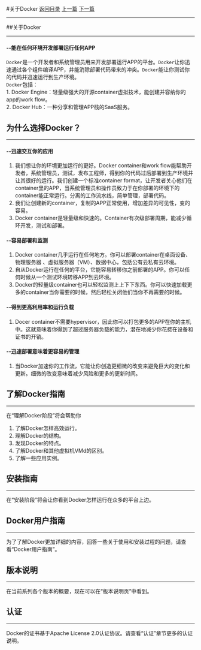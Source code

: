 #关于Docker 
[返回目录](../SUMMARY.md) [上一篇](REDEME.md) [下一篇](release-notes.md)
*****
##关于Docker
***
#### --能在任何环境开发部署运行任何APP
  `Docker`是一个开发者和系统管理员用来开发部署运行APP的平台。`Docker`让你迅速通过各个组件编译APP，并能消除部署代码带来的冲突。`Docker`能让你测试你的代码并迅速运行到生产环境。</br>
  `Docker`包括：</br>
    1. Docker Engine：轻量级强大的开源container虚拟技术，能创建并容纳你的app的work flow。</br>
    2. Docker Hub：一种分享和管理APP栈的SaaS服务。</br>
## 为什么选择Docker？
***
#### --迅速交互你的应用
  1. 我们想让你的环境更加运行的更好。Docker container和work flow能帮助开发者，系统管理员，测试，发布工程师，得到你的代码过后部署到生产环境并让其很好的运行。我们创建一个标准container format，让开发者关心他们在container里的APP，当系统管理员和操作员致力于在你部署的环境下的container能正常运行。分离的工作流水线，简单管理，部署代码。
  2. 我们让创建新的container，复制的APP正常使用，增加差异的可见性，变的容易。
  3. Docker container是轻量级和快速的。Container有次级部署周期，能减少循环开发，测试和部署。

#### --容易部署和监测
  1. Docker container几乎运行在任何地方。你可以部署container在桌面设备、物理服务器 、虚拟服务器（VM）、数据中心，包括公有云私有云环境。
  2. 自从Docker运行在任何的平台，它能容易转移你之前部署的APP。你可以任何时候从一个测试环境转移APP到云环境。
  3. Docker的轻量级container也可以轻松监测上上下下东西。你可以快速加载更多的container当你需要的时候，然后轻松关闭他们当你不再需要的时候。

#### --得到更高利用率和运行负载
  1. Docer container不需要hypervisor，因此你可以打包更多的APP在你的主机中。这就意味着你得到了超过服务器负载的能力，潜在地减少你花费在设备和证书的开销。

#### --迅速部署意味着更容易的管理
  1. 当Docker加速你的工作流，它能让你创造更细微的改变来避免巨大的变化和更新。细微的改变意味着减少风险和更多的更新时间。

## 了解Docker指南
***
  在“理解Docker阶段”将会帮助你
  1. 了解Docker怎样高效运行。
  2. 理解Docker的结构。
  3. 发现Docker的特点。
  4. 了解Docker和其他虚拟机VMd的区别。
  5. 了解一些应用实例。

## 安装指南
***
  在“安装阶段”将会让你看到Docker怎样运行在众多的平台上边。

## Docker用户指南
***
  为了了解Docker更加详细的内容，回答一些关于使用和安装过程的问题，请查看“Docker用户指南”。
  
## 版本说明
***
  在当前系列各个版本的概要，现在可以在“版本说明页”中看到。
  
## 认证
***
  Docker的证书基于Apache License 2.0认证协议。请查看“认证”章节更多的认证说明。
